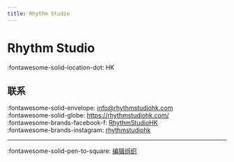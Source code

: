 ```yaml
---
title: Rhythm Studio
---
```


# Rhythm Studio

:fontawesome-solid-location-dot: HK  


## 联系

:fontawesome-solid-envelope: <info@rhythmstudiohk.com>  
:fontawesome-solid-globe: <https://rhythmstudiohk.com/>  
:fontawesome-brands-facebook-f: [RhythmStudioHK](https://www.facebook.com/RhythmStudioHK)  
:fontawesome-brands-instagram: [rhythmstudiohk](http://instagram.com/rhythmstudiohk)  

---

:fontawesome-solid-pen-to-square: [编辑组织](https://github.com/swingdance/orgs/issues/new?assignees=&labels=update+org&projects=&template=03-update_entity.yml&title=Update%20Org%3A%20zh_HK%20%E2%80%A2%20Rhythm%20Studio&region=zh_HK&id=rhythm-studio&name=Rhythm%20Studio)
